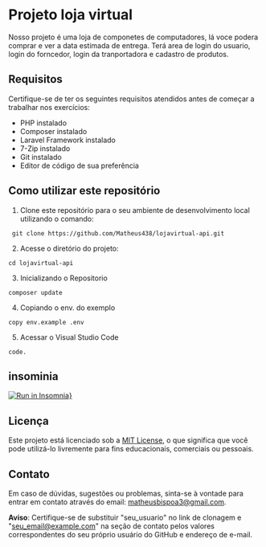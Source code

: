 # Projeto loja virtual

Nosso projeto é uma loja de componetes de computadores, lá voce podera comprar e ver a data estimada de entrega. Terá area de login do usuario, login do forncedor, login da tranportadora e cadastro de produtos.

## Requisitos

Certifique-se de ter os seguintes requisitos atendidos antes de começar a trabalhar nos exercícios:

- PHP instalado
- Composer instalado
- Laravel Framework instalado
- 7-Zip instalado
- Git instalado
- Editor de código de sua preferência

## Como utilizar este repositório

1. Clone este repositório para o seu ambiente de desenvolvimento local utilizando o comando:
```
 git clone https://github.com/Matheus438/lojavirtual-api.git
```
2. Acesse o diretório do projeto:
```
cd lojavirtual-api
```
3. Inicializando o Repositorio 
```
composer update
```
4. Copiando o env. do exemplo
```
copy env.example .env
```
5. Acessar o Visual Studio Code
```
code.
```
## insominia
[![Run in Insomnia}](https://insomnia.rest/images/run.svg)](https://insomnia.rest/run/?label=Lojavirtual&uri=https%3A%2F%2Fraw.githubusercontent.com%2FMatheus438%2Flojavirtual-api%2Fmain%2FInsomnia%3Ftoken%3DGHSAT0AAAAAACGBYCNWOX3VW2WLEZOTLQ22ZGSEUUQ)
## Licença

Este projeto está licenciado sob a [MIT License](LICENSE), o que significa que você pode utilizá-lo livremente para fins educacionais, comerciais ou pessoais.

## Contato

Em caso de dúvidas, sugestões ou problemas, sinta-se à vontade para entrar em contato através do email: matheusbispoa3@gmail.com.

**Aviso**: Certifique-se de substituir "seu_usuario" no link de clonagem e "seu_email@example.com" na seção de contato pelos valores correspondentes do seu próprio usuário do GitHub e endereço de e-mail.



